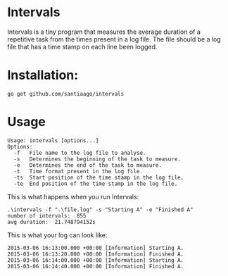 # Intervals

Intervals is a tiny program that measures the average duration of a repetitive task from the times present in a log file. The file should be a log file that has a time stamp on each line been logged.

# Installation:

    go get github.com/santiaago/intervals

# Usage

    Usage: intervals [options...]
    Options:
      -f   File name to the log file to analyse.
      -s   Determines the beginning of the task to measure.
      -e   Determines the end of the task to measure.
      -t   Time format present in the log file.
      -ts  Start position of the time stamp in the log file.
      -te  End position of the time stamp in the log file.


This is what happens when you run Intervals:

    .\intervals -f ".\file.log" -s "Starting A" -e "Finished A"
    number of intervals:  855
    avg duration:  21.748794152s

This is what your log can look like:

    2015-03-06 16:13:00.000 +00:00 [Information] Starting A.
    2015-03-06 16:13:20.000 +00:00 [Information] Finished A.
    2015-03-06 16:14:00.000 +00:00 [Information] Starting A.
    2015-03-06 16:14:40.000 +00:00 [Information] Finished A.
